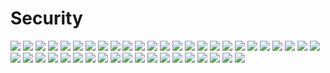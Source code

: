 # Security

![](https://github.com/ivantusek/Zend-PHP-Certification/blob/master/security/questions/001.jpg)
![](https://github.com/ivantusek/Zend-PHP-Certification/blob/master/security/questions/002.jpg)
![](https://github.com/ivantusek/Zend-PHP-Certification/blob/master/security/questions/003.jpg)
![](https://github.com/ivantusek/Zend-PHP-Certification/blob/master/security/questions/004.jpg)
![](https://github.com/ivantusek/Zend-PHP-Certification/blob/master/security/questions/005.jpg)
![](https://github.com/ivantusek/Zend-PHP-Certification/blob/master/security/questions/006.jpg)
![](https://github.com/ivantusek/Zend-PHP-Certification/blob/master/security/questions/007.jpg)
![](https://github.com/ivantusek/Zend-PHP-Certification/blob/master/security/questions/008.jpg)
![](https://github.com/ivantusek/Zend-PHP-Certification/blob/master/security/questions/008_exp1.jpg)
![](https://github.com/ivantusek/Zend-PHP-Certification/blob/master/security/questions/008_exp2.jpg)
![](https://github.com/ivantusek/Zend-PHP-Certification/blob/master/security/questions/008_exp3.jpg)
![](https://github.com/ivantusek/Zend-PHP-Certification/blob/master/security/questions/009.jpg)
![](https://github.com/ivantusek/Zend-PHP-Certification/blob/master/security/questions/010.jpg)
![](https://github.com/ivantusek/Zend-PHP-Certification/blob/master/security/questions/011.jpg)
![](https://github.com/ivantusek/Zend-PHP-Certification/blob/master/security/questions/012.jpg)
![](https://github.com/ivantusek/Zend-PHP-Certification/blob/master/security/questions/013.jpg)
![](https://github.com/ivantusek/Zend-PHP-Certification/blob/master/security/questions/014.jpg)
![](https://github.com/ivantusek/Zend-PHP-Certification/blob/master/security/questions/015.jpg)
![](https://github.com/ivantusek/Zend-PHP-Certification/blob/master/security/questions/016.jpg)
![](https://github.com/ivantusek/Zend-PHP-Certification/blob/master/security/questions/016_exp1.jpg)
![](https://github.com/ivantusek/Zend-PHP-Certification/blob/master/security/questions/016_exp2.jpg)
![](https://github.com/ivantusek/Zend-PHP-Certification/blob/master/security/questions/016_exp3.jpg)
![](https://github.com/ivantusek/Zend-PHP-Certification/blob/master/security/questions/017.jpg)
![](https://github.com/ivantusek/Zend-PHP-Certification/blob/master/security/questions/018.jpg)
![](https://github.com/ivantusek/Zend-PHP-Certification/blob/master/security/questions/019.jpg)
![](https://github.com/ivantusek/Zend-PHP-Certification/blob/master/security/questions/020.jpg)
![](https://github.com/ivantusek/Zend-PHP-Certification/blob/master/security/questions/021.jpg)
![](https://github.com/ivantusek/Zend-PHP-Certification/blob/master/security/questions/022.jpg)
![](https://github.com/ivantusek/Zend-PHP-Certification/blob/master/security/questions/022_exp.jpg)
![](https://github.com/ivantusek/Zend-PHP-Certification/blob/master/security/questions/023.jpg)
![](https://github.com/ivantusek/Zend-PHP-Certification/blob/master/security/questions/024.jpg)
![](https://github.com/ivantusek/Zend-PHP-Certification/blob/master/security/questions/025.jpg)
![](https://github.com/ivantusek/Zend-PHP-Certification/blob/master/security/questions/026.jpg)
![](https://github.com/ivantusek/Zend-PHP-Certification/blob/master/security/questions/027.jpg)
![](https://github.com/ivantusek/Zend-PHP-Certification/blob/master/security/questions/027_exp.jpg)
![](https://github.com/ivantusek/Zend-PHP-Certification/blob/master/security/questions/028.jpg)
![](https://github.com/ivantusek/Zend-PHP-Certification/blob/master/security/questions/029.jpg)
![](https://github.com/ivantusek/Zend-PHP-Certification/blob/master/security/questions/030.jpg)
![](https://github.com/ivantusek/Zend-PHP-Certification/blob/master/security/questions/031.jpg)
![](https://github.com/ivantusek/Zend-PHP-Certification/blob/master/security/questions/032.jpg)
![](https://github.com/ivantusek/Zend-PHP-Certification/blob/master/security/questions/033.jpg)
![](https://github.com/ivantusek/Zend-PHP-Certification/blob/master/security/questions/034.jpg)
![](https://github.com/ivantusek/Zend-PHP-Certification/blob/master/security/questions/043_exp.jpg)
![](https://github.com/ivantusek/Zend-PHP-Certification/blob/master/security/questions/035.jpg)



